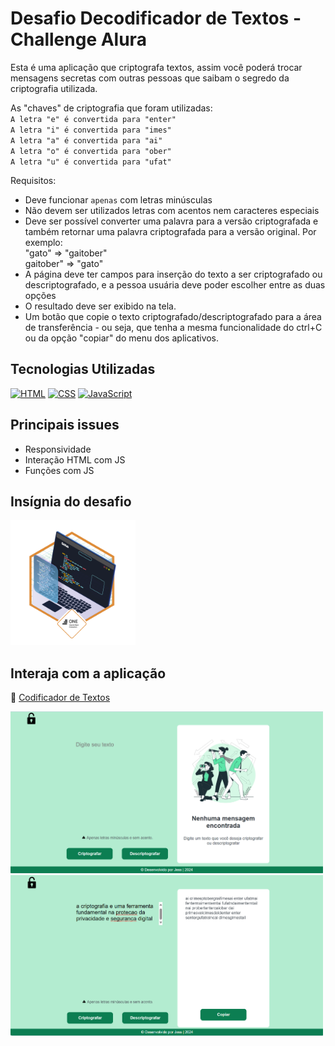 # Desafio Decodificador de Textos - Challenge Alura



Esta é uma aplicação que criptografa textos, assim você poderá trocar mensagens secretas com outras pessoas que saibam o segredo da criptografia utilizada.

As "chaves" de criptografia que foram utilizadas:<br>
`A letra "e" é convertida para "enter"`<br>
`A letra "i" é convertida para "imes"`<br>
`A letra "a" é convertida para "ai"`<br>
`A letra "o" é convertida para "ober"`<br>
`A letra "u" é convertida para "ufat"`<br>

Requisitos:

- Deve funcionar `apenas` com letras minúsculas
- Não devem ser utilizados letras com acentos nem caracteres especiais
- Deve ser possível converter uma palavra para a versão criptografada e também retornar uma palavra criptografada para a versão original. Por exemplo: <br>
"gato" => "gaitober" <br>
gaitober" => "gato"
- A página deve ter campos para inserção do texto a ser criptografado ou descriptografado, e a pessoa usuária deve poder escolher entre as duas opções
- O resultado deve ser exibido na tela.
- Um botão que copie o texto criptografado/descriptografado para a área de transferência - ou seja, que tenha a mesma funcionalidade do ctrl+C ou da opção "copiar" do menu dos aplicativos.

##  Tecnologias Utilizadas

[![HTML](https://img.shields.io/badge/HTML-%23FFac45.svg?&style=for-the-badge&logo=html5&logoColor=white&color=orange)](https://github.com/) 
[![CSS](https://img.shields.io/badge/CSS-%23FFac45.svg?&style=for-the-badge&logo=css3&logoColor=white&color=blue)](https://github.com/)
[![JavaScript](https://img.shields.io/badge/JAVASCRIPT-%23FFac45.svg?&style=for-the-badge&logo=javascript&logoColor=white&color=yellow)](https://github.com/) 

## Principais issues
- Responsividade
- Interação HTML com JS
- Funções com JS

## Insígnia do desafio

<img src="assets/Decodificador de texto.png" alt="imagem da insígnia recebida pela conclusão do desafio" width="200" height="auto">

## Interaja com a aplicação

🔗 [Codificador de Textos](https://codificador-rust.vercel.app/)

<img src="assets/image.png" alt="imagem da aplicação" width="500" height="auto"><br>
<img src="assets/image2.png" alt="imagem da aplicação" width="500" height="auto">